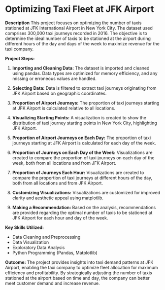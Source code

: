 # Optimizing Taxi Fleet at JFK Airport

**Description**
This project focuses on optimizing the number of taxis stationed at JFK International Airport in New York City. The dataset used comprises 300,000 taxi journeys recorded in 2016. The objective is to determine the ideal number of taxis to be stationed at the airport during different hours of the day and days of the week to maximize revenue for the taxi company.

**Project Steps:**
1. **Importing and Cleaning Data:** The dataset is imported and cleaned using pandas. Data types are optimized for memory efficiency, and any missing or erroneous values are handled.

2. **Selecting Data:** Data is filtered to extract taxi journeys originating from JFK Airport based on geographic coordinates.

3. **Proportion of Airport Journeys:** The proportion of taxi journeys starting at JFK Airport is calculated relative to all locations.

4. **Visualizing Starting Points:** A visualization is created to show the distribution of taxi journey starting points in New York City, highlighting JFK Airport.

5. **Proportion of Airport Journeys on Each Day:** The proportion of taxi journeys starting at JFK Airport is calculated for each day of the week.

6. **Proportion of Journeys on Each Day of the Week:** Visualizations are created to compare the proportion of taxi journeys on each day of the week, both from all locations and from JFK Airport.

7. **Proportion of Journeys Each Hour:** Visualizations are created to compare the proportion of taxi journeys at different hours of the day, both from all locations and from JFK Airport.

8. **Customizing Visualizations:** Visualizations are customized for improved clarity and aesthetic appeal using matplotlib.

9. **Making a Recommendation:** Based on the analysis, recommendations are provided regarding the optimal number of taxis to be stationed at JFK Airport for each hour and day of the week.

**Key Skills Utilized:**
- Data Cleaning and Preprocessing
- Data Visualization
- Exploratory Data Analysis
- Python Programming (Pandas, Matplotlib)

**Outcome:**
The project provides insights into taxi demand patterns at JFK Airport, enabling the taxi company to optimize fleet allocation for maximum efficiency and profitability. By strategically adjusting the number of taxis stationed at the airport based on time and day, the company can better meet customer demand and increase revenue.
